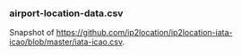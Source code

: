 

### airport-location-data.csv

Snapshot of https://github.com/ip2location/ip2location-iata-icao/blob/master/iata-icao.csv.


